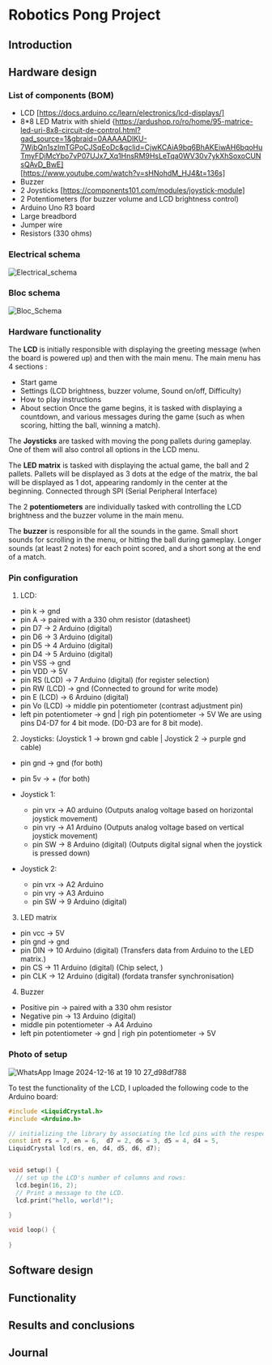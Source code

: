 # Robotics Pong Project

## Introduction


## Hardware design

### List of components (BOM)
- LCD
  [https://docs.arduino.cc/learn/electronics/lcd-displays/]
- 8*8 LED Matrix with shield {https://ardushop.ro/ro/home/95-matrice-led-uri-8x8-circuit-de-control.html?gad_source=1&gbraid=0AAAAADlKU-7WjbQn1szImTGPoCJSqEoDc&gclid=CjwKCAiA9bq6BhAKEiwAH6bqoHuTmyFDjMcYbo7vP07UJx7_Xq1HnsRM9HsLeTqa0WV30v7ykXhSoxoCUNsQAvD_BwE] <br>
[https://www.youtube.com/watch?v=sHNohdM_HJ4&t=136s]
- Buzzer
- 2 Joysticks [https://components101.com/modules/joystick-module]
- 2 Potentiometers (for buzzer volume and LCD brightness control)
- Arduino Uno R3 board
- Large breadbord
- Jumper wire
- Resistors (330 ohms)

### Electrical schema
![Electrical_schema](https://github.com/user-attachments/assets/4b636e72-69dc-4217-b99d-9ff69293aaa8)

### Bloc schema
![Bloc_Schema](https://github.com/user-attachments/assets/37c18c2c-1ed0-43cd-8d78-f17d8894d4d6)

### Hardware functionality
The **LCD** is initially responsible with displaying the greeting message (when the board is powered up) and then with the main menu.
The main menu has 4 sections :
- Start game
- Settings (LCD brightness, buzzer volume, Sound on/off, Difficulty)
- How to play instructions
- About section
Once the game begins, it is tasked with displaying a countdown, and various messages during the game (such as when scoring, hitting the ball, winning a match).

The **Joysticks** are tasked with moving the pong pallets during gameplay. 
One of them will also control all options in the LCD menu.

The **LED matrix** is tasked with displaying the actual game, the ball and 2 pallets. Pallets will be displayed as 3 dots at the edge of the matrix,
the bal will be displayed as 1 dot, appearing randomly in the center at the beginning. Connected through SPI (Serial Peripheral Interface)

The 2 **potentiometers** are individually tasked with controlling the LCD brightness and the buzzer volume in the main menu.

The **buzzer** is responsible for all the sounds in the game. Small short sounds for scrolling in the menu, or hitting the ball during gameplay.
Longer sounds (at least 2 notes) for each point scored, and a short song at the end of a match.


### Pin configuration

1. LCD:
- pin k -> gnd
- pin A -> paired with a 330 ohm resistor (datasheet) 
- pin D7 -> 2 Arduino (digital)
- pin D6 -> 3 Arduino (digital)
- pin D5 -> 4 Arduino (digital)
- pin D4 -> 5 Arduino (digital)
- pin VSS -> gnd
- pin VDD -> 5V
- pin RS (LCD) -> 7 Arduino (digital) (for register selection)
- pin RW (LCD) -> gnd (Connected to ground for write mode)
- pin E (LCD) -> 6 Arduino (digital)
- pin Vo (LCD) -> middle pin potentiometer (contrast adjustment pin)
- left pin potentiometer -> gnd | righ pin potentiometer -> 5V
We are using pins D4-D7 for 4 bit mode. (D0-D3 are for 8 bit mode).

2. Joysticks:  (Joystick 1 -> brown gnd cable | Joystick 2 -> purple gnd cable)
- pin gnd -> gnd (for both)
- pin 5v -> + (for both)
- Joystick 1:
   - pin vrx -> A0 arduino (Outputs analog voltage based on horizontal joystick movement)
   - pin vry -> A1 Arduino (Outputs analog voltage based on vertical joystick movement)
   - pin SW -> 8 Arduino (digital) (Outputs digital signal when the joystick is pressed down)

- Joystick 2:
   - pin vrx -> A2 Arduino
   - pin vry -> A3 Arduino
   - pin SW -> 9 Arduino (digital)
  
3. LED matrix
- pin vcc -> 5V
- pin gnd -> gnd
- pin DIN -> 10 Arduino (digital) (Transfers data from Arduino to the LED matrix.)
- pin CS -> 11 Arduino (digital)  (Chip select, )
- pin CLK -> 12 Arduino (digital) (fordata transfer synchronisation)

4. Buzzer
- Positive pin -> paired with a 330 ohm resistor
- Negative pin -> 13 Arduino (digital)
- middle pin potentiometer -> A4 Arduino
- left pin potentiometer -> gnd | righ pin potentiometer -> 5V


### Photo of setup
![WhatsApp Image 2024-12-16 at 19 10 27_d98df788](https://github.com/user-attachments/assets/e562884b-1d54-40d0-984a-96fa4da124e2)

To test the functionality of the LCD, I uploaded the following code to the Arduino board:
```cpp
#include <LiquidCrystal.h>
#include <Arduino.h>

// initializing the library by associating the lcd pins with the respective arduino pins that it s connected to
const int rs = 7, en = 6,  d7 = 2, d6 = 3, d5 = 4, d4 = 5, 
LiquidCrystal lcd(rs, en, d4, d5, d6, d7);


void setup() {
  // set up the LCD's number of columns and rows:
  lcd.begin(16, 2);
  // Print a message to the LCD.
  lcd.print("hello, world!");
  
}

void loop() {
  
}
 ```

## Software design


## Functionality

## Results and conclusions

## Journal


